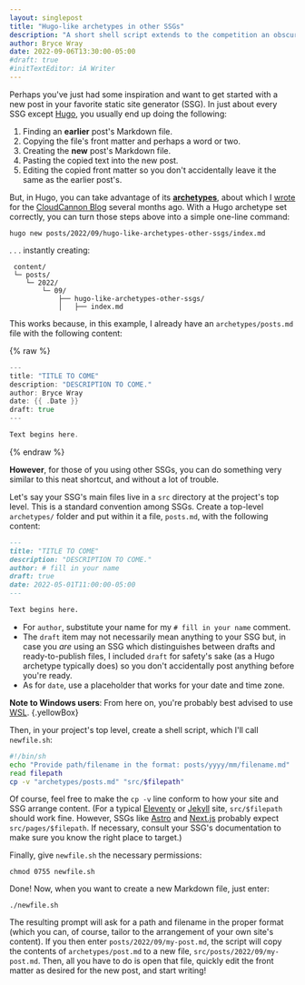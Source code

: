 ```yaml
---
layout: singlepost
title: "Hugo-like archetypes in other SSGs"
description: "A short shell script extends to the competition an obscure but cool feature in Hugo."
author: Bryce Wray
date: 2022-09-06T13:30:00-05:00
#draft: true
#initTextEditor: iA Writer
---
```


Perhaps you've just had some inspiration and want to get started with a new post in your favorite static site generator (SSG). In just about every SSG except [Hugo](https://gohugo.io), you usually end up doing the following:

1. Finding an **earlier** post's Markdown file.
2. Copying the file's front matter and perhaps a word or two.
3. Creating the **new** post's Markdown file.
4. Pasting the copied text into the new post.
5. Editing the copied front matter so you don't accidentally leave it the same as the earlier post's.

But, in Hugo, you can take advantage of its [**archetypes**](https://gohugo.io/content-management/archetypes/), about which I [wrote](https://cloudcannon.com/blog/maximizing-the-convenience-factor-archetypes-in-hugo/) for the [CloudCannon Blog](https://cloudcannon.com/blog/) several months ago. With a Hugo archetype set correctly, you can turn those steps above into a simple one-line command:

```plaintext
hugo new posts/2022/09/hugo-like-archetypes-other-ssgs/index.md
```

. . . instantly creating:

```plaintext
 content/
 └─ posts/
    └─ 2022/
        └─ 09/
            ├── hugo-like-archetypes-other-ssgs/
            │   ├── index.md
```

This works because, in this example, I already have an `archetypes/posts.md` file with the following content:

{% raw %}
```go
---
title: "TITLE TO COME"
description: "DESCRIPTION TO COME."
author: Bryce Wray
date: {{ .Date }}
draft: true
---

Text begins here.
```
{% endraw %}

**However**, for those of you using other SSGs, you can do something very similar to this neat shortcut, and without a lot of trouble.

Let's say your SSG's main files live in a `src` directory at the project's top level. This is a standard convention among SSGs. Create a top-level `archetypes/` folder and put within it a file, `posts.md`, with the following content:

```md
---
title: "TITLE TO COME"
description: "DESCRIPTION TO COME."
author: # fill in your name
draft: true
date: 2022-05-01T11:00:00-05:00
---

Text begins here.
```

- For `author`, substitute your name for my `# fill in your name` comment.
- The `draft` item may not necessarily mean anything to your SSG but, in case you *are* using an SSG which distinguishes between drafts and ready-to-publish files, I included `draft` for safety's sake (as a Hugo archetype typically does) so you don't accidentally post anything before you're ready.
- As for `date`, use a placeholder that works for your date and time zone.

**Note to Windows users**: From here on, you're probably best advised to use [WSL](https://www.thewindowsclub.com/how-to-run-sh-or-shell-script-file-in-windows-10).
{.yellowBox}

Then, in your project's top level, create a shell script, which I'll call `newfile.sh`:

```bash
#!/bin/sh
echo "Provide path/filename in the format: posts/yyyy/mm/filename.md"
read filepath
cp -v "archetypes/posts.md" "src/$filepath"
```

Of course, feel free to make the `cp -v` line conform to how your site and SSG arrange content. (For a typical [Eleventy](https://11ty.dev) or [Jekyll](https://jekyllrb.com) site, `src/$filepath` should work fine. However, SSGs like [Astro](https://astro.build) and [Next.js](https://nextjs.org) probably expect `src/pages/$filepath`. If necessary, consult your SSG's documentation to make sure you know the right place to target.)

Finally, give `newfile.sh` the necessary permissions:

```plaintext
chmod 0755 newfile.sh
```

Done! Now, when you want to create a new Markdown file, just enter:

```plaintext
./newfile.sh
```

The resulting prompt will ask for a path and filename in the proper format (which you can, of course, tailor to the arrangement of your own site's content). If you then enter `posts/2022/09/my-post.md`, the script will copy the contents of `archetypes/post.md` to a new file, `src/posts/2022/09/my-post.md`. Then, all you have to do is open that file, quickly edit the front matter as desired for the new post, and start writing!
